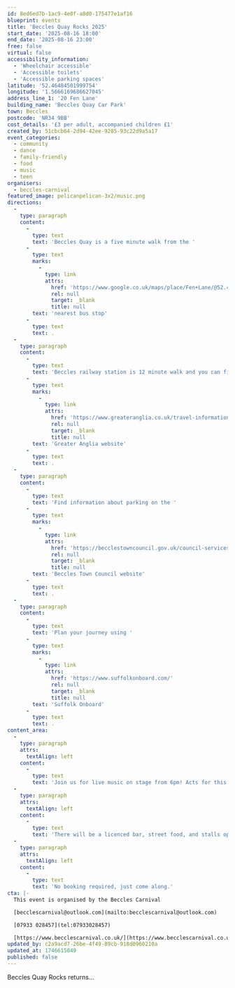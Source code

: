 ```yaml
---
id: 8ed6ed7b-1ac9-4e0f-a8d0-175477e1af16
blueprint: events
title: 'Beccles Quay Rocks 2025'
start_date: '2025-08-16 18:00'
end_date: '2025-08-16 23:00'
free: false
virtual: false
accessibility_information:
  - 'Wheelchair accessible'
  - 'Accessible toilets'
  - 'Accessible parking spaces'
latitude: '52.46484501999754'
longitude: '1.5666169686627045'
address_line_1: '20 Fen Lane'
building_name: 'Beccles Quay Car Park'
town: Beccles
postcode: 'NR34 9BB'
cost_details: '£3 per adult, accompanied children £1'
created_by: 51cbcb64-2d94-42ee-9285-93c22d9a5a17
event_categories:
  - community
  - dance
  - family-friendly
  - food
  - music
  - teen
organisers:
  - beccles-carnival
featured_image: pelicanpelican-3x2/music.png
directions:
  -
    type: paragraph
    content:
      -
        type: text
        text: 'Beccles Quay is a five minute walk from the '
      -
        type: text
        marks:
          -
            type: link
            attrs:
              href: 'https://www.google.co.uk/maps/place/Fen+Lane/@52.463703,1.5613841,17z/data=!3m1!4b1!4m6!3m5!1s0x47d9f63b682a705d:0x84e7e3cb1133532c!8m2!3d52.463703!4d1.563959!16s%2Fg%2F1q67f49sn?entry=ttu&g_ep=EgoyMDI1MDUwMy4wIKXMDSoJLDEwMjExNDUzSAFQAw%3D%3D'
              rel: null
              target: _blank
              title: null
        text: 'nearest bus stop'
      -
        type: text
        text: .
  -
    type: paragraph
    content:
      -
        type: text
        text: 'Beccles railway station is 12 minute walk and you can find up to date timetables on the '
      -
        type: text
        marks:
          -
            type: link
            attrs:
              href: 'https://www.greateranglia.co.uk/travel-information/station-information/suy'
              rel: null
              target: _blank
              title: null
        text: 'Greater Anglia website'
      -
        type: text
        text: .
  -
    type: paragraph
    content:
      -
        type: text
        text: 'Find information about parking on the '
      -
        type: text
        marks:
          -
            type: link
            attrs:
              href: 'https://becclestowncouncil.gov.uk/council-services/beccles-quay-yacht-station/'
              rel: null
              target: _blank
              title: null
        text: 'Beccles Town Council website'
      -
        type: text
        text: .
  -
    type: paragraph
    content:
      -
        type: text
        text: 'Plan your journey using '
      -
        type: text
        marks:
          -
            type: link
            attrs:
              href: 'https://www.suffolkonboard.com/'
              rel: null
              target: _blank
              title: null
        text: 'Suffolk Onboard'
      -
        type: text
        text: .
content_area:
  -
    type: paragraph
    attrs:
      textAlign: left
    content:
      -
        type: text
        text: 'Join us for live music on stage from 6pm! Acts for this year are as followed, Leon Mallett (AKA East Anglian Boy) Oasis Tribute band, Elton John Tribute, and Claire Barker Function Band.'
  -
    type: paragraph
    attrs:
      textAlign: left
    content:
      -
        type: text
        text: 'There will be a licenced bar, street food, and stalls open too. '
  -
    type: paragraph
    attrs:
      textAlign: left
    content:
      -
        type: text
        text: 'No booking required, just come along.'
cta: |-
  This event is organised by the Beccles Carnival

  [becclescarnival@outlook.com](mailto:becclescarnival@outlook.com)

  [07933 028457](tel:07933028457)

  [https://www.becclescarnival.co.uk/](https://www.becclescarnival.co.uk/)
updated_by: c2a9acd7-26be-4f49-89cb-918d0960210a
updated_at: 1746615049
published: false
---
```

Beccles Quay Rocks returns...